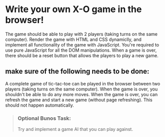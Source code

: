 # Write your own X-O game in the browser! 
The game should be able to play with 2 players (taking turns on the same computer).
Render the game with HTML and CSS dynamiclly, and implement all functionality of the game with JavaScript.
You're required to use pure JavaScript for all the DOM manipulations.
When a game is over, there should be a reset button that allows the players to play a new game.

## make sure of the following needs to be done:
A complete game of tic-tac-toe can be played in the browser between two players (taking turns on the same computer).
When the game is over, you shouldn't be able to do any more moves.
When the game is over, you can refresh the game and start a new game (without page refreshing).
This should not happen automatically.


> ### Optional Bunos Task:
> Try and implement a game AI that you can play against.
